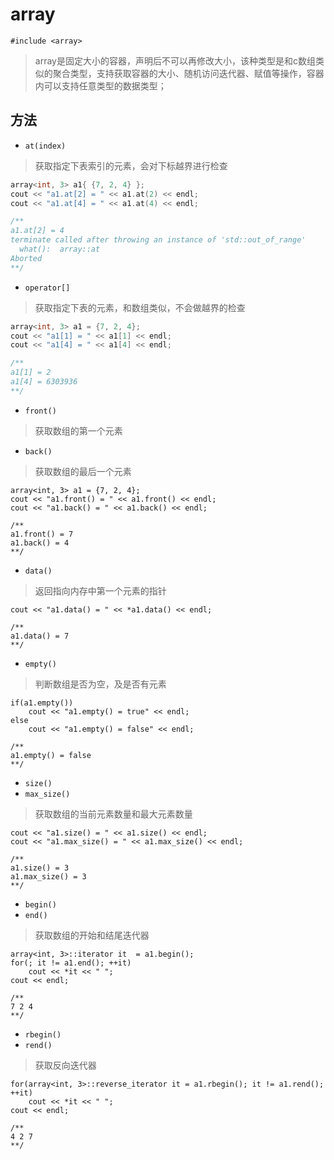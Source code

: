 # array
`#include <array>`
> array是固定大小的容器，声明后不可以再修改大小，该种类型是和c数组类似的聚合类型，支持获取容器的大小、随机访问迭代器、赋值等操作，容器内可以支持任意类型的数据类型；

## 方法
- `at(index)`
> 获取指定下表索引的元素，会对下标越界进行检查
```c
array<int, 3> a1{ {7, 2, 4} };
cout << "a1.at[2] = " << a1.at(2) << endl;
cout << "a1.at[4] = " << a1.at(4) << endl;

/**
a1.at[2] = 4
terminate called after throwing an instance of 'std::out_of_range'
  what():  array::at
Aborted
**/
```
- `operator[]`
> 获取指定下表的元素，和数组类似，不会做越界的检查
```c
array<int, 3> a1 = {7, 2, 4};
cout << "a1[1] = " << a1[1] << endl;
cout << "a1[4] = " << a1[4] << endl;

/**
a1[1] = 2
a1[4] = 6303936
**/
```

- `front()`
> 获取数组的第一个元素

- `back()`
> 获取数组的最后一个元素
```
array<int, 3> a1 = {7, 2, 4};
cout << "a1.front() = " << a1.front() << endl;
cout << "a1.back() = " << a1.back() << endl;

/**
a1.front() = 7
a1.back() = 4
**/
```

- `data()`
> 返回指向内存中第一个元素的指针
```
cout << "a1.data() = " << *a1.data() << endl;

/**
a1.data() = 7
**/
```

- `empty()`
> 判断数组是否为空，及是否有元素
```
if(a1.empty())
    cout << "a1.empty() = true" << endl;
else
    cout << "a1.empty() = false" << endl;

/**
a1.empty() = false
**/
```

- `size()`
- `max_size()`
> 获取数组的当前元素数量和最大元素数量
```
cout << "a1.size() = " << a1.size() << endl;
cout << "a1.max_size() = " << a1.max_size() << endl;

/**
a1.size() = 3
a1.max_size() = 3
**/
```

- `begin()`
- `end()`
> 获取数组的开始和结尾迭代器
```
array<int, 3>::iterator it  = a1.begin();
for(; it != a1.end(); ++it)
    cout << *it << " ";
cout << endl;

/**
7 2 4
**/
```

- `rbegin()`
- `rend()`
> 获取反向迭代器
```
for(array<int, 3>::reverse_iterator it = a1.rbegin(); it != a1.rend(); ++it)
    cout << *it << " ";
cout << endl;

/**
4 2 7
**/
```
